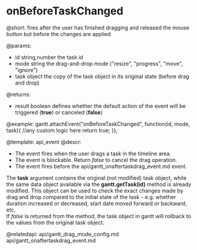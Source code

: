 onBeforeTaskChanged
=============

@short: fires after the user has finished dragging and released the mouse button but before the changes are applied


@params:

- id	string,number	the task id
- mode	string 			the drag-and-drop mode ("resize", "progress", "move", "ignore")
- task  object			the copy of the task object in its original state (before drag and drop)

@returns:  
  - result     boolean       defines whether the default action of the event will be triggered (<b>true</b>) or canceled (<b>false</b>) 
 
@example:
gantt.attachEvent("onBeforeTaskChanged", function(id, mode, task){
    //any custom logic here
	return true;
});

@template:	api_event
@descr:

- The event fires when the user drags a task in the timeline area.
- The event is blockable. Return *false* to cancel the drag operation.
- The event fires before the api/gantt_onaftertaskdrag_event.md event.

The **task** argument contains the original (not modified) task object, while the same data object available via the **gantt.getTask(id)** method is already modified.
This object can be used to check the exact changes made by drag and drop compared to the initial state of the task - e.g. whether duration increased or decreased, start date moved forward or backward, etc.<br>
If *false* is returned from the method, the task object in gantt will rollback to the values from the original task object.

@relatedapi:
	api/gantt_drag_mode_config.md
	api/gantt_onaftertaskdrag_event.md

